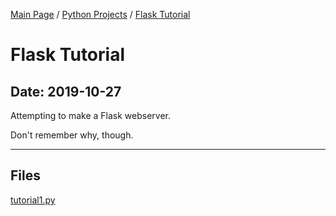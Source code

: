 [Main Page](/) / [Python Projects](/python) / [Flask Tutorial](/python/2019-10-27_Flask_Tutorial)

# Flask Tutorial

## Date: 2019-10-27

Attempting to make a Flask webserver.

Don't remember why, though.

-----

## Files

[tutorial1.py](tutorial1.py)